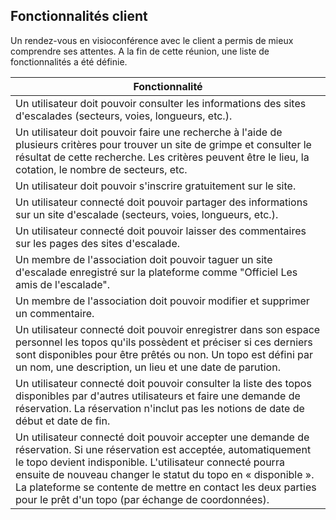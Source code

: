 ## Fonctionnalités client

Un rendez-vous en visioconférence avec le client a permis de mieux comprendre ses attentes. A la fin de cette réunion, une liste de fonctionnalités a été définie.  

| Fonctionnalité |
| --- |
| Un utilisateur doit pouvoir consulter les informations des sites d'escalades (secteurs, voies, longueurs, etc.).   |
| Un utilisateur doit pouvoir faire une recherche à l'aide de plusieurs critères pour trouver un site de grimpe et consulter le résultat de cette recherche. Les critères peuvent être le lieu, la cotation, le nombre de secteurs, etc. |
| Un utilisateur doit pouvoir s'inscrire gratuitement sur le site. |
| Un utilisateur connecté doit pouvoir partager des informations sur un site d'escalade (secteurs, voies, longueurs, etc.). |
| Un utilisateur connecté doit pouvoir laisser des commentaires sur les pages des sites d'escalade. |
| Un membre de l'association doit pouvoir taguer un site d'escalade enregistré sur la plateforme comme "Officiel Les amis de l'escalade". |
| Un membre de l'association doit pouvoir modifier et supprimer un commentaire. |
| Un utilisateur connecté doit pouvoir enregistrer dans son espace personnel les topos qu'ils possèdent et préciser si ces derniers sont disponibles pour être prêtés ou non. Un topo est défini par un nom, une description, un lieu et une date de parution. |
| Un utilisateur connecté doit pouvoir consulter la liste des topos disponibles par d'autres utilisateurs et faire une demande de réservation. La réservation n'inclut pas les notions de date de début et date de fin. |
| Un utilisateur connecté doit pouvoir accepter une demande de réservation. Si une réservation est acceptée, automatiquement le topo devient indisponible. L'utilisateur connecté pourra ensuite de nouveau changer le statut du topo en « disponible ». La plateforme se contente de mettre en contact les deux parties pour le prêt d'un topo (par échange de coordonnées). |